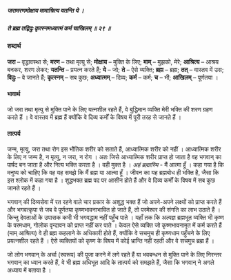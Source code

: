 ##### जरामरणमोक्षाय मामाश्रित्य यतन्ति ये ।
##### ते ब्रह्म तद्विदुः कृत्स्नमध्यात्मं कर्म चाखिलम् ॥ २९ ॥

#### शब्दार्थ

**जरा** – वृद्धावस्था से; **मरण** – तथा मृत्यु से; **मोक्षाय** – मुक्ति के लिए; **माम्** – मुझको, मेरे; **आश्रित्य** – आश्रय बनकर, शरण लेकर; **यतन्ति** – प्रयत्न करते हैं; **ये** – जो; **ते** – ऐसे व्यक्ति; **ब्रह्म** – ब्रह्म; **तत्** – वास्तव में उस; **विदुः** – वे जानते हैं; **कृत्स्नम्** – सब कुछ; **अध्यात्मम्** – दिव्य; **कर्म** – कर्म; **च** – भी; **आखिलम्** – पूर्णतया ।

#### भावार्थ

जो जरा तथा मृत्यु से मुक्ति पाने के लिए यत्नशील रहते हैं, वे बुद्धिमान व्यक्ति मेरी भक्ति की शरण ग्रहण करते हैं । वे वास्तव में ब्रह्म हैं क्योंकि वे दिव्य कर्मों के विषय में पूरी तरह से जानते हैं ।

#### तात्पर्य

जन्म, मृत्यु, जरा तथा रोग इस भौतिक शरीर को सताते हैं, आध्यात्मिक शरीर को नहीं । आध्यात्मिक शरीर के लिए न जन्म है, न मृत्यु, न जरा, न रोग । अतः जिसे आध्यात्मिक शरीर प्राप्त हो जाता है वह भगवान् का पार्षद बन जाता है और नित्य भक्ति करता है । वही मुक्त है । *अहं ब्रह्मास्मि* - मैं आत्मा हूँ । कहा गया है कि मनुष्य को चाहिए कि वह यह समझे कि मैं ब्रह्म या आत्मा हूँ । जीवन का यह ब्रह्मबोध ही भक्ति है, जैसा कि इस श्लोक में कहा गया है । शुद्धभक्त ब्रह्म पद पर आसीन होते हैं और वे दिव्य कर्मों के विषय में सब कुछ जानते रहते हैं ।

भगवान् की दिव्यसेवा में रत रहने वाले चार प्रकार के अशुद्ध भक्त हैं जो अपने-अपने लक्ष्यों को प्राप्त करते हैं और भगवत्कृपा से जब वे पूर्णतया कृष्णभावनाभावित हो जाते हैं, तो परमेश्वर की संगति का लाभ उठाते हैं । किन्तु देवताओं के उपासक कभी भी भगवद्धाम नहीं पहुँच पाते । यहाँ तक कि अल्पज्ञ ब्रह्मभूत व्यक्ति भी कृष्ण के परमधाम, गोलोक वृन्दावन को प्राप्त नहीं कर पाते । केवल ऐसे व्यक्ति जो कृष्णभावनामृत में कर्म करते हैं (माम् आश्रित्य) वे ही ब्रह्म कहलाने के अधिकारी होते हैं, क्योंकि वे सचमुच ही कृष्णधाम पहुँचने के लिए प्रयत्नशील रहते हैं । ऐसे व्यक्तियों को कृष्ण के विषय में कोई भ्रान्ति नहीं रहती और वे सचमुच ब्रह्म हैं ।

जो लोग भगवान् के अर्चा (स्वरूप) की पूजा करने में लगे रहते हैं या भवबन्धन से मुक्ति पाने के लिए निरन्तर भगवान् का ध्यान करते हैं, वे भी ब्रह्म अधिभूत आदि के तात्पर्य को समझते हैं, जैसा कि भगवान् ने अगले अध्याय में बताया है ।